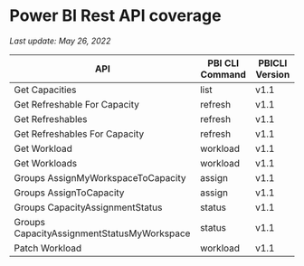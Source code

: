 # Power BI Rest API coverage

_Last update: May 26, 2022_

| API                                        | PBI CLI Command | PBICLI Version |
| ------------------------------------------ | --------------- | -------------- |
| Get Capacities                             | list            | v1.1           |
| Get Refreshable For Capacity               | refresh         | v1.1           |
| Get Refreshables                           | refresh         | v1.1           |
| Get Refreshables For Capacity              | refresh         | v1.1           |
| Get Workload                               | workload        | v1.1           |
| Get Workloads                              | workload        | v1.1           |
| Groups AssignMyWorkspaceToCapacity         | assign          | v1.1           |
| Groups AssignToCapacity                    | assign          | v1.1           |
| Groups CapacityAssignmentStatus            | status          | v1.1           |
| Groups CapacityAssignmentStatusMyWorkspace | status          | v1.1           |
| Patch Workload                             | workload        | v1.1           |
